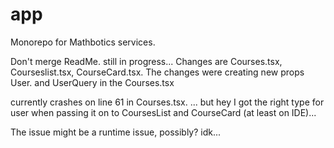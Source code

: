 # app
Monorepo for Mathbotics services.

Don't merge ReadMe. still in progress... Changes are Courses.tsx, Courseslist.tsx, CourseCard.tsx. The changes were creating new props User. and UserQuery in the Courses.tsx

currently crashes on line 61 in Courses.tsx. ... but hey I got the right type for user when passing it on to CoursesList and CourseCard (at least on IDE)...

The issue might be a runtime issue, possibly? idk...
